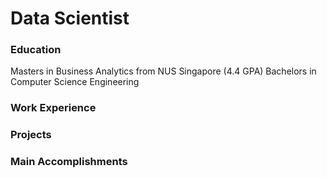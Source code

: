 # Data Scientist

### Education
Masters in Business Analytics from NUS Singapore (4.4 GPA)
Bachelors in Computer Science Engineering

### Work Experience

### Projects

### Main Accomplishments
